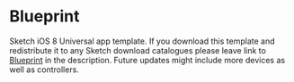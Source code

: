 # Blueprint

Sketch iOS 8 Universal app template. If you download this template and redistribute it to any Sketch download catalogues please leave link to [Blueprint](http://www.rojcyk.com/blueprint) in the description. Future updates might include more devices as well as controllers.